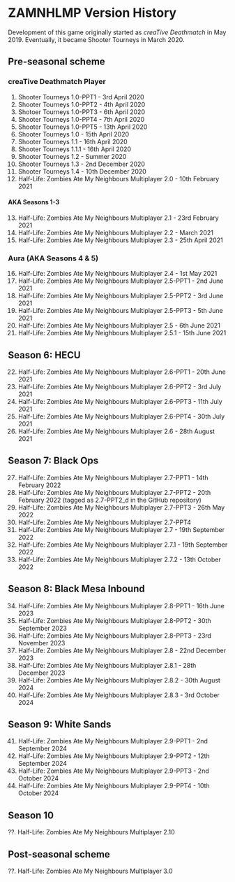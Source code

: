 # ZAMNHLMP Version History
Development of this game originally started as *creaTive Deathmatch* in May 2019. Eventually, it became Shooter Tourneys in March 2020.

## Pre-seasonal scheme
### creaTive Deathmatch Player
1. Shooter Tourneys 1.0-PPT1 - 3rd April 2020
2. Shooter Tourneys 1.0-PPT2 - 4th April 2020
3. Shotoer Tourneys 1.0-PPT3 - 6th April 2020
4. Shooter Tourneys 1.0-PPT4 - 7th April 2020
5. Shooter Tourneys 1.0-PPT5 - 13th April 2020
6. Shooter Tourneys 1.0 - 15th April 2020
7. Shooter Tourneys 1.1 - 16th April 2020
8. Shooter Tourneys 1.1.1 - 16th April 2020
9. Shooter Tourneys 1.2 - Summer 2020
10. Shooter Tourneys 1.3 - 2nd December 2020
1. Shooter Tourneys 1.4 - 10th December 2020
12. Half-Life: Zombies Ate My Neighbours Multiplayer 2.0 - 10th February 2021
#### AKA Seasons 1-3
13. Half-Life: Zombies Ate My Neighbours Multiplayer 2.1 - 23rd February 2021
14. Half-Life: Zombies Ate My Neighbours Multiplayer 2.2 - March 2021
15. Half-Life: Zombies Ate My Neighbours Multiplayer 2.3 - 25th April 2021

### Aura (AKA Seasons 4 & 5)
16. Half-Life: Zombies Ate My Neighbours Multiplayer 2.4 - 1st May 2021
17. Half-Life: Zombies Ate My Neighbours Multiplayer 2.5-PPT1 - 2nd June 2021
18. Half-Life: Zombies Ate My Neighbours Multiplayer 2.5-PPT2 - 3rd June 2021
19. Half-Life: Zombies Ate My Neighbours Multiplayer 2.5-PPT3 - 5th June 2021
20. Half-Life: Zombies Ate My Neighbours Multiplayer 2.5 - 6th June 2021
21. Half-Life: Zombies Ate My Neighbours Multiplayer 2.5.1 - 15th June 2021

## Season 6: HECU
22. Half-Life: Zombies Ate My Neighbours Multiplayer 2.6-PPT1 - 20th June 2021
23. Half-Life: Zombies Ate My Neighbours Multiplayer 2.6-PPT2 - 3rd July 2021
24. Half-Life: Zombies Ate My Neighbours Multiplayer 2.6-PPT3 - 11th July 2021
25. Half-Life: Zombies Ate My Neighbours Multiplayer 2.6-PPT4 - 30th July 2021
26. Half-Life: Zombies Ate My Neighbours Multiplayer 2.6 - 28th August 2021

## Season 7: Black Ops
27. Half-Life: Zombies Ate My Neighbours Multiplayer 2.7-PPT1 - 14th February 2022
28. Half-Life: Zombies Ate My Neighbours Multiplayer 2.7-PPT2 - 20th February 2022 (tagged as 2.7-PPT2_d in the GitHub repository)
29. Half-Life: Zombies Ate My Neighbours Multiplayer 2.7-PPT3 - 26th May 2022
30. Half-Life: Zombies Ate My Neighbours Multiplayer 2.7-PPT4
31. Half-Life: Zombies Ate My Neighbours Multiplayer 2.7 - 19th September 2022
32. Half-Life: Zombies Ate My Neighbours Multiplayer 2.7.1 - 19th September 2022
33. Half-Life: Zombies Ate My Neighbours Multiplayer 2.7.2 - 13th October 2022
## Season 8: Black Mesa Inbound
34. Half-Life: Zombies Ate My Neighbours Multiplayer 2.8-PPT1 - 16th June 2023
35. Half-Life: Zombies Ate My Neighbours Multiplayer 2.8-PPT2 - 30th September 2023
36. Half-Life: Zombies Ate My Neighbours Multiplayer 2.8-PPT3 - 23rd November 2023
37. Half-Life: Zombies Ate My Neighbours Multiplayer 2.8 - 22nd December 2023
38. Half-Life: Zombies Ate My Neighbours Multiplayer 2.8.1 - 28th December 2023
39. Half-Life: Zombies Ate My Neighbours Multiplayer 2.8.2 - 30th August 2024
40. Half-Life: Zombies Ate My Neighbours Multiplayer 2.8.3 - 3rd October 2024

## Season 9: White Sands
41. Half-Life: Zombies Ate My Neighbours Multiplayer 2.9-PPT1 - 2nd September 2024
42. Half-Life: Zombies Ate My Neighbours Multiplayer 2.9-PPT2 - 12th September 2024
43. Half-Life: Zombies Ate My Neighbours Multiplayer 2.9-PPT3 - 2nd October 2024
44. Half-Life: Zombies Ate My Neighbours Multiplayer 2.9-PPT4 - 10th October 2024

## Season 10
??. Half-Life: Zombies Ate My Neighbours Multiplayer 2.10

## Post-seasonal scheme
??. Half-Life: Zombies Ate My Neighbours Multiplayer 3.0
